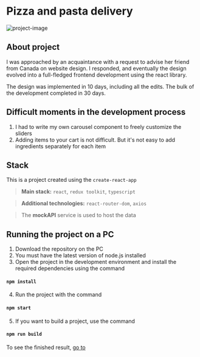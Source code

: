 # Pizza and pasta delivery
![project-image](https://lh3.googleusercontent.com/pw/AJFCJaWVcsKlleIVHmsYXulAXrWSkak2mtrZU2C-0Z34wjmm9s266zL6U3Ik6ibzZHGyNx_Pp3Z1g-3RtDZuGddptUwGZbnpkoB4DibFGqMbNi_Aj8TbTmmrXcn0tKpQQRiHtY30M7h_rKEE2ta2LmYkgmo=w2550-h960-s-no?authuser=0)

## About project

I was approached by an acquaintance with a request to advise her friend from Canada on website design. I responded, and eventually the design evolved into a full-fledged frontend development using the react library.

The design was implemented in 10 days, including all the edits. The bulk of the development completed in 30 days.

## Difficult moments in the development process

1. I had to write my own carousel component to freely customize the sliders
2. Adding items to your cart is not difficult. But it's not easy to add ingredients separately for each item

## Stack

This is a project created using the `create-react-app`

> **Main stack:** `react`, `redux toolkit`, `typescript`

> **Additional technologies:** `react-router-dom`, `axios`

> The **mockAPI** service is used to host the data

## Running the project on a PC

1. Download the repository on the PC
2. You must have the latest version of node.js installed
3. Open the project in the development environment and install the required dependencies using the command

#### `npm install`

4. Run the project with the command

#### `npm start`

5. If you want to build a project, use the command

#### `npm run build`

To see the finished result, [go to]([yastrebdev.github.io/Farinella/](https://yastrebdev.github.io/Farinella/)https://yastrebdev.github.io/Farinella/)
